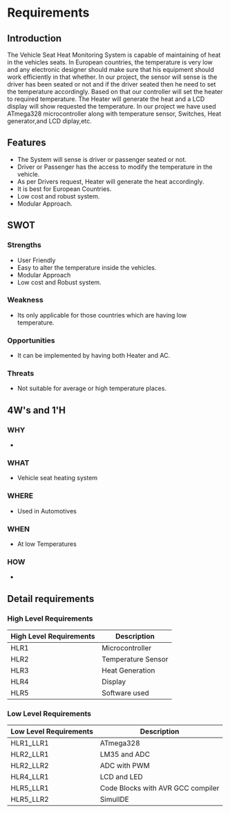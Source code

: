 # Requirements

## Introduction

The Vehicle Seat Heat Monitoring System is capable of maintaining of heat in the vehicles seats. In European countries, the temperature is very low and any electronic designer should make sure that his equipment should work efficiently in that whether. In our project, the sensor will sense is the driver has been seated or not and if the driver seated then he need to set the temperature accordingly. Based on that our controller will set the heater to required temperature. The Heater will generate the heat and a LCD display will show requested the temperature. In our project we have used ATmega328 microcontroller along with temperature sensor, Switches, Heat generator,and LCD diplay,etc.

## Features

- The System will sense is driver or passenger seated or not.
- Driver or Passenger has the access to modify the temperature in the vehicle.
- As per Drivers request, Heater will generate the heat accordingly.
- It is best for European Countries.
- Low cost and robust system.
- Modular Approach.

## SWOT

### Strengths

- User Friendly
- Easy to alter the temperature inside the vehicles.
- Modular Approach
- Low cost and Robust system.

### Weakness

- Its only applicable for those countries which are having low temperature.

### Opportunities

- It can be implemented by having both Heater and AC.

### Threats
- Not suitable for average or high temperature places.

## 4W's and 1'H

### WHY

-

### WHAT 

- Vehicle seat heating system

### WHERE 

- Used in Automotives

### WHEN 

- At low Temperatures

### HOW

- 

## Detail requirements

### High Level Requirements

| High Level Requirements      | Description |
| ----------- | ----------- |
| HLR1      | Microcontroller   |
| HLR2   | Temperature Sensor|
| HLR3   | Heat Generation|
| HLR4   | Display|
| HLR5   | Software used|

### Low Level Requirements

| Low Level Requirements      | Description |
| ----------- | ----------- |
| HLR1_LLR1    | ATmega328     |
| HLR2_LLR1   | LM35 and ADC|
| HLR2_LLR2   | ADC with PWM|
| HLR4_LLR1   |LCD and LED|
| HLR5_LLR1   | Code Blocks with AVR GCC compiler |
| HLR5_LLR2   | SimulIDE |


